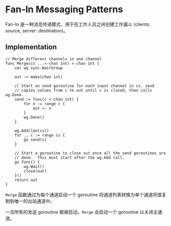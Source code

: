 # Fan-In Messaging Patterns

Fan-In 是一种消息传递模式，用于在工作人员之间创建工作漏斗 (clients: source, server: destination)。

## Implementation

```
// Merge different channels in one channel
func Merge(cs ...<-chan int) <-chan int {
    var wg sync.WaitGroup
    
    out := make(chan int)
    
    // Start an send goroutine for each input channel in cs. send
    // copies values from c to out until c is closed, then calls wg.Done.
    send := func(c <-chan int) {
        for n := range c {
            out <- n
        }
        wg.Done()
    }
    
    wg.Add(len(cs))
    for _, c := range cs {
        go send(c)
    }
    
    // Start a goroutine to close out once all the send goroutines are
    // done.  This must start after the wg.Add call.
    go func() {
        wg.Wait()
        close(out)
    }()
    return out
}
```

`Merge` 函数通过为每个通道启动一个 goroutine 将通道列表转换为单个通道将值复制到唯一的出站通道中。

一旦所有的发送 goroutine 都被启动，`Merge` 会启动一个 goroutine 以关闭主通道。

